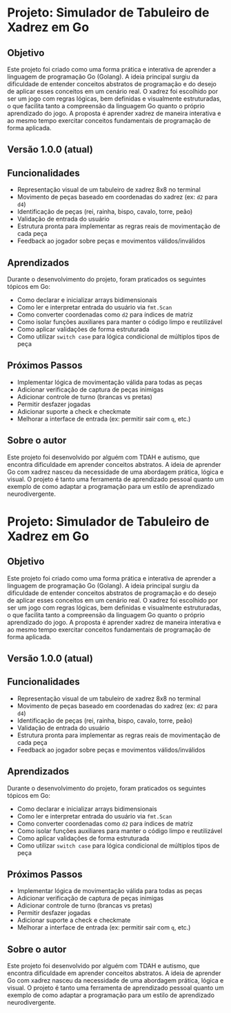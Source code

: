 # Projeto: Simulador de Tabuleiro de Xadrez em Go

## Objetivo

Este projeto foi criado como uma forma prática e interativa de aprender a linguagem de programação Go (Golang). A ideia principal surgiu da dificuldade de entender conceitos abstratos de programação e do desejo de aplicar esses conceitos em um cenário real. O xadrez foi escolhido por ser um jogo com regras lógicas, bem definidas e visualmente estruturadas, o que facilita tanto a compreensão da linguagem Go quanto o próprio aprendizado do jogo. A proposta é aprender xadrez de maneira interativa e ao mesmo tempo exercitar conceitos fundamentais de programação de forma aplicada.

## Versão 1.0.0 (atual)

## Funcionalidades

- Representação visual de um tabuleiro de xadrez 8x8 no terminal
- Movimento de peças baseado em coordenadas do xadrez (ex: `d2` para `d4`)
- Identificação de peças (rei, rainha, bispo, cavalo, torre, peão)
- Validação de entrada do usuário
- Estrutura pronta para implementar as regras reais de movimentação de cada peça
- Feedback ao jogador sobre peças e movimentos válidos/inválidos

## Aprendizados

Durante o desenvolvimento do projeto, foram praticados os seguintes tópicos em Go:

- Como declarar e inicializar arrays bidimensionais
- Como ler e interpretar entrada do usuário via `fmt.Scan`
- Como converter coordenadas como `d2` para índices de matriz
- Como isolar funções auxiliares para manter o código limpo e reutilizável
- Como aplicar validações de forma estruturada
- Como utilizar `switch case` para lógica condicional de múltiplos tipos de peça

## Próximos Passos

- Implementar lógica de movimentação válida para todas as peças
- Adicionar verificação de captura de peças inimigas
- Adicionar controle de turno (brancas vs pretas)
- Permitir desfazer jogadas
- Adicionar suporte a check e checkmate
- Melhorar a interface de entrada (ex: permitir sair com `q`, etc.)

## Sobre o autor

Este projeto foi desenvolvido por alguém com TDAH e autismo, que encontra dificuldade em aprender conceitos abstratos. A ideia de aprender Go com xadrez nasceu da necessidade de uma abordagem prática, lógica e visual. O projeto é tanto uma ferramenta de aprendizado pessoal quanto um exemplo de como adaptar a programação para um estilo de aprendizado neurodivergente.
# Projeto: Simulador de Tabuleiro de Xadrez em Go

## Objetivo

Este projeto foi criado como uma forma prática e interativa de aprender a linguagem de programação Go (Golang). A ideia principal surgiu da dificuldade de entender conceitos abstratos de programação e do desejo de aplicar esses conceitos em um cenário real. O xadrez foi escolhido por ser um jogo com regras lógicas, bem definidas e visualmente estruturadas, o que facilita tanto a compreensão da linguagem Go quanto o próprio aprendizado do jogo. A proposta é aprender xadrez de maneira interativa e ao mesmo tempo exercitar conceitos fundamentais de programação de forma aplicada.

## Versão 1.0.0 (atual)

## Funcionalidades

- Representação visual de um tabuleiro de xadrez 8x8 no terminal
- Movimento de peças baseado em coordenadas do xadrez (ex: `d2` para `d4`)
- Identificação de peças (rei, rainha, bispo, cavalo, torre, peão)
- Validação de entrada do usuário
- Estrutura pronta para implementar as regras reais de movimentação de cada peça
- Feedback ao jogador sobre peças e movimentos válidos/inválidos

## Aprendizados

Durante o desenvolvimento do projeto, foram praticados os seguintes tópicos em Go:

- Como declarar e inicializar arrays bidimensionais
- Como ler e interpretar entrada do usuário via `fmt.Scan`
- Como converter coordenadas como `d2` para índices de matriz
- Como isolar funções auxiliares para manter o código limpo e reutilizável
- Como aplicar validações de forma estruturada
- Como utilizar `switch case` para lógica condicional de múltiplos tipos de peça

## Próximos Passos

- Implementar lógica de movimentação válida para todas as peças
- Adicionar verificação de captura de peças inimigas
- Adicionar controle de turno (brancas vs pretas)
- Permitir desfazer jogadas
- Adicionar suporte a check e checkmate
- Melhorar a interface de entrada (ex: permitir sair com `q`, etc.)

## Sobre o autor

Este projeto foi desenvolvido por alguém com TDAH e autismo, que encontra dificuldade em aprender conceitos abstratos. A ideia de aprender Go com xadrez nasceu da necessidade de uma abordagem prática, lógica e visual. O projeto é tanto uma ferramenta de aprendizado pessoal quanto um exemplo de como adaptar a programação para um estilo de aprendizado neurodivergente.

